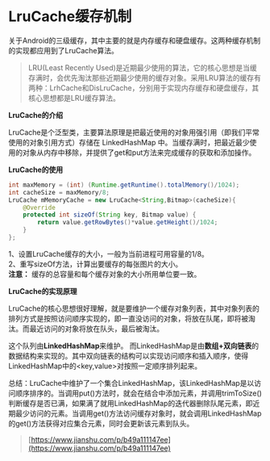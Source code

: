 # LruCache缓存机制

关于Android的三级缓存，其中主要的就是内存缓存和硬盘缓存。这两种缓存机制的实现都应用到了LruCache算法。

>LRU(Least Recently Used)是近期最少使用的算法，它的核心思想是当缓存满时，会优先淘汰那些近期最少使用的缓存对象。采用LRU算法的缓存有两种：LrhCache和DisLruCache，分别用于实现内存缓存和硬盘缓存，其核心思想都是LRU缓存算法。

**LruCache的介绍**

LruCache是个泛型类，主要算法原理是把最近使用的对象用强引用（即我们平常使用的对象引用方式）存储在 LinkedHashMap 中。当缓存满时，把最近最少使用的对象从内存中移除，并提供了get和put方法来完成缓存的获取和添加操作。

**LruCache的使用**

```java
int maxMemory = (int) (Runtime.getRuntime().totalMemory()/1024);
int cacheSize = maxMemory/8;
LruCache mMemoryCache = new LruCache<String,Bitmap>(cacheSize){
    @Override
    protected int sizeOf(String key, Bitmap value) {
        return value.getRowBytes()*value.getHeight()/1024;
    }
};
```

1、设置LruCache缓存的大小，一般为当前进程可用容量的1/8。  
2、重写sizeOf方法，计算出要缓存的每张图片的大小。  
**注意：** 缓存的总容量和每个缓存对象的大小所用单位要一致。

**LruCache的实现原理**

LruCache的核心思想很好理解，就是要维护一个缓存对象列表，其中对象列表的排列方式是按照访问顺序实现的，即一直没访问的对象，将放在队尾，即将被淘汰。而最近访问的对象将放在队头，最后被淘汰。

这个队列由**LinkedHashMap**来维护。
而LinkedHashMap是由**数组+双向链表**的数据结构来实现的。其中双向链表的结构可以实现访问顺序和插入顺序，使得LinkedHashMap中的<key,value>对按照一定顺序排列起来。

总结：LruCache中维护了一个集合LinkedHashMap，该LinkedHashMap是以访问顺序排序的。当调用put()方法时，就会在结合中添加元素，并调用trimToSize()判断缓存是否已满，如果满了就用LinkedHashMap的迭代器删除队尾元素，即近期最少访问的元素。当调用get()方法访问缓存对象时，就会调用LinkedHashMap的get()方法获得对应集合元素，同时会更新该元素到队头。

> [https://www.jianshu.com/p/b49a111147ee](https://www.jianshu.com/p/b49a111147ee)